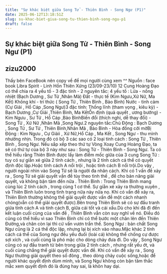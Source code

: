 ```yaml
---
title: "Sự khác biệt giữa Song Tử - Thiên Bình - Song Ngư (P1)"
date: 2025-06-12T13:18:51Z
slug: su-khac-biet-giua-song-tu-thien-binh-song-ngu-p1
draft: false
---
```


## Sự khác biệt giữa Song Tử - Thiên Bình - Song Ngư (P1)

## zizu2000

Thấy bên FaceBook nên copy về để mọi người cùng xem ^^
Nguồn : 
face book Libra Spirit - Linh Hồn Thiên Xứng (23/09-23/10)​ 
12 Cung Hoàng Đạo có thể chia ra 4 yếu tố - 3 đặc tính - 2 nguyên tắc:​ ​4 yếu tố : Lửa - nồng nhiệt (Bạch Dương , Sư Tử ,Nhân Mã)​ Đất - thực tế (Kim Ngưu,Xử Nữ, Ma Kết)​ Không khí - trí thức ( Song Tử , Thiên Bình , Bảo Bình)​ Nước - tình cảm (Cự Giải , Hổ Cáp ,Song Ngư)​3 đặc tính: ​Thống lĩnh (tham vọng , kiêu kỳ) - Bạch Dương ,Cự Giải ,Thiên Bình, Ma Kết​Ổn định (quả quyết , ương bướng) - Kim Ngưu , Sư Tử , Hổ Cáp ,Bảo Bình​Biến đổi (thích nghi, dễ thay đổi) - Song Tử , Xử Nữ ,Nhân Mã ,Song Ngư.​2 nguyên tắc:​Chủ Động : Bạch Dương , Song Tử , Sư Tử , Thiên Bình,Nhân Mã , Bảo Bình - Hòa đồng cởi mở​Bị Động : Kim Ngưu , Cự Giảii , Xử Nữ,Hổ Cáp , Ma Kết , Song Ngư - thu mình nhường nhịn.​ ​Trong đó có bộ 3 các sao có 2 loại tính cách : Song Tử , Thiên Bình , Song Ngư.​ ​Nếu sắp xếp theo thứ tự Vòng Xoay Cung Hoàng Đạo, ta sẽ có thứ tự của bộ 3 này như sau :​ Song Tử - Thiên Bình - Song Ngư.​ ​Ta có thể hiểu rằng Thiên Bình được lấy làm điểm mốc giữa của 3 cung ​Song Tử : tuy có sự giằn xé giữa 2 tính cách , nhưng là 2 tính cách cá thể có quyết định độc lập.Hoặc tính cách A nổi trội , hoặc tính cách B nổi trội.Do vậy , người ngoài nhìn vào Song Tử sẽ là người đa nhân cách.​ ​Khi có 1 vấn đề xảy ra , Song Tử sẽ giải quyết vấn đề tùy theo tình thế , để cho bản năng giải quyết, và không bận tâm đến nữa .​ ​Thiên Bình : Trong Thiên Bình mang cùng lúc 2 tính cách , trong cùng 1 cơ thể. Sự giằn xé xảy ra thường xuyên , và Thiên Bình luôn trong tình trạng nữa này nữa nọ.​ ​Khi có vấn đề xảy ra, Thiên Bình thường không thể giải quyết được vấn đề một cách nhanh chóng(vẫn có thể giải quyết được).Bên trong Thiên Bình sẽ có sự đấu tranh giửa tính cách A và tính cách B, giữa cái tốt và cái xấu.Dù cho khi đã đi đến kết luận cuối cùng của vấn đề , Thiên Bình vẫn còn suy nghĩ về nó. Điều đó cũng có thể hiểu vì sao Thiên Bình chỉ có thể bước một chân lên đến Thiên Đường,và chân còn lại thì cứ vấn vươn trần thế.​ ​Song Ngư : bản chất Song Ngư cũng là 2 cá thể độc lập, nhưng lại bị xích vào nhau.Mặc khác 2 tính cách cá thể của Song ngư đều yếu đuối (loài cá) không thể chống cự được sợi xích , và cuối cùng là phó mặc cho dòng chảy đưa đi. Do vậy , Song Ngư cũng có sự đấu tranh từ bên trong giữa 2 tính cách , nhưng rất yếu ớt, và cuối cùng chẳng thể giải quyết được vấn đề.​ ​Khi có vấn đề xảy ra , Song Ngư thường giải quyết theo số đông , theo dòng chảy cuộc sống,hoặc để người khác quyết định dùm mình, và Song Ngư không còn bận tâm thắc mắc xem quyết định đó là đúng hay sai, là khôn hay dại.​ ​